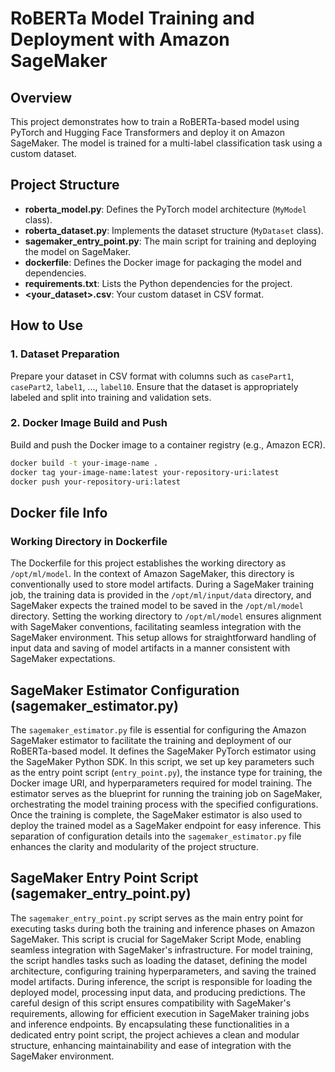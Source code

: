 # RoBERTa Model Training and Deployment with Amazon SageMaker

## Overview

This project demonstrates how to train a RoBERTa-based model using PyTorch and Hugging Face Transformers and deploy it on Amazon SageMaker. The model is trained for a multi-label classification task using a custom dataset.

## Project Structure

- **roberta_model.py**: Defines the PyTorch model architecture (`MyModel` class).
- **roberta_dataset.py**: Implements the dataset structure (`MyDataset` class).
- **sagemaker_entry_point.py**: The main script for training and deploying the model on SageMaker.
- **dockerfile**: Defines the Docker image for packaging the model and dependencies.
- **requirements.txt**: Lists the Python dependencies for the project.
- **<your_dataset>.csv**: Your custom dataset in CSV format.

## How to Use

### 1. Dataset Preparation

Prepare your dataset in CSV format with columns such as `casePart1`, `casePart2`, `label1`, ..., `label10`. Ensure that the dataset is appropriately labeled and split into training and validation sets.

### 2. Docker Image Build and Push

Build and push the Docker image to a container registry (e.g., Amazon ECR).

```bash
docker build -t your-image-name .
docker tag your-image-name:latest your-repository-uri:latest
docker push your-repository-uri:latest
```

## Docker file Info

### Working Directory in Dockerfile

The Dockerfile for this project establishes the working directory as `/opt/ml/model`. In the context of Amazon SageMaker, this directory is conventionally used to store model artifacts. During a SageMaker training job, the training data is provided in the `/opt/ml/input/data` directory, and SageMaker expects the trained model to be saved in the `/opt/ml/model` directory. Setting the working directory to `/opt/ml/model` ensures alignment with SageMaker conventions, facilitating seamless integration with the SageMaker environment. This setup allows for straightforward handling of input data and saving of model artifacts in a manner consistent with SageMaker expectations.


## SageMaker Estimator Configuration (sagemaker_estimator.py)

The `sagemaker_estimator.py` file is essential for configuring the Amazon SageMaker estimator to facilitate the training and deployment of our RoBERTa-based model. It defines the SageMaker PyTorch estimator using the SageMaker Python SDK. In this script, we set up key parameters such as the entry point script (`entry_point.py`), the instance type for training, the Docker image URI, and hyperparameters required for model training. The estimator serves as the blueprint for running the training job on SageMaker, orchestrating the model training process with the specified configurations. Once the training is complete, the SageMaker estimator is also used to deploy the trained model as a SageMaker endpoint for easy inference. This separation of configuration details into the `sagemaker_estimator.py` file enhances the clarity and modularity of the project structure.


## SageMaker Entry Point Script (sagemaker_entry_point.py)

The `sagemaker_entry_point.py` script serves as the main entry point for executing tasks during both the training and inference phases on Amazon SageMaker. This script is crucial for SageMaker Script Mode, enabling seamless integration with SageMaker's infrastructure. For model training, the script handles tasks such as loading the dataset, defining the model architecture, configuring training hyperparameters, and saving the trained model artifacts. During inference, the script is responsible for loading the deployed model, processing input data, and producing predictions. The careful design of this script ensures compatibility with SageMaker's requirements, allowing for efficient execution in SageMaker training jobs and inference endpoints. By encapsulating these functionalities in a dedicated entry point script, the project achieves a clean and modular structure, enhancing maintainability and ease of integration with the SageMaker environment.


